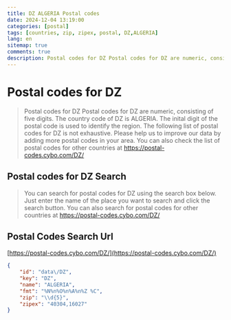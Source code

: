 ```yaml
---
title: DZ ALGERIA Postal codes 
date: 2024-12-04 13:19:00
categories: [postal]
tags: [countries, zip, zipex, postal, DZ,ALGERIA]
lang: en
sitemap: true
comments: true
description: Postal codes for DZ Postal codes for DZ are numeric, consisting of five digits. The country code of DZ is ALGERIA. The inital digit of the postal code is used to identify the region. The following list of postal codes for DZ is not exhaustive. Please help us to improve our data by adding more postal codes in your area. You can also check the list of postal codes for other countries at https://postal-codes.cybo.com/DZ/
---
```


# Postal codes for DZ
> Postal codes for DZ Postal codes for DZ are numeric, consisting of five digits. The country code of DZ is ALGERIA. The inital digit of the postal code is used to identify the region. The following list of postal codes for DZ is not exhaustive. Please help us to improve our data by adding more postal codes in your area. You can also check the list of postal codes for other countries at https://postal-codes.cybo.com/DZ/

## Postal codes for DZ Search 
> You can search for postal codes for DZ using the search box below. Just enter the name of the place you want to search and click the search button. You can also search for postal codes for other countries at https://postal-codes.cybo.com/DZ/

## Postal Codes Search Url

[https://postal-codes.cybo.com/DZ/](https://postal-codes.cybo.com/DZ/)
```json
{
    "id": "data\/DZ",
    "key": "DZ",
    "name": "ALGERIA",
    "fmt": "%N%n%O%n%A%n%Z %C",
    "zip": "\\d{5}",
    "zipex": "40304,16027"
}
```
